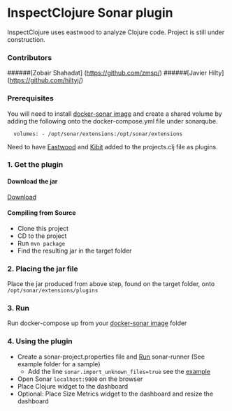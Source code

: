 # InspectClojure Sonar plugin
InspectClojure uses eastwood to analyze Clojure code. Project is still under construction.

### Contributors
######[Zobair Shahadat] (https://github.com/zmsp/)
######[Javier Hilty] (https://github.com/hiltyj/)

### Prerequisites

You will need to install [docker-sonar image](https://github.com/harbur/docker-sonarqube) and create a shared volume by adding the following onto the docker-compose.yml file under sonarqube. 

`  volumes:
    - /opt/sonar/extensions:/opt/sonar/extensions`

Need to have [Eastwood](https://github.com/jonase/eastwood) and [Kibit](https://github.com/jonase/kibit) added to the projects.clj file as plugins.


### 1. Get the plugin

#### Download the jar
[Download](https://raw.githubusercontent.com/zmsp/sonar-clojure/master/Jar/clojure.sonar-1.0-SNAPSHOT.jar)

#### Compiling from Source
* Clone this project
* CD to the project
* Run `mvn package`
* Find the resulting jar in the target folder

### 2. Placing the jar file 

Place the jar produced from above step, found on the target folder, onto `/opt/sonar/extensions/plugins`

### 3. Run 
Run docker-compose up from your [docker-sonar image](https://github.com/harbur/docker-sonarqube) folder

### 4. Using the plugin

* Create a sonar-project.properties file and [Run](http://docs.sonarqube.org/display/SONAR/Analyzing+Source+Code) sonar-runner (See example folder for a sample)
    * Add the line `sonar.import_unknown_files=true` see the [example](tree/master/Example/)
* Open Sonar `localhost:9000` on the browser 
* Place Clojure widget to the dashboard
* Optional: Place Size Metrics widget to the dashboard and resize the dashboard

